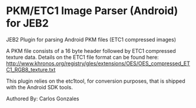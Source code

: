 # PKM/ETC1 Image Parser (Android) for JEB2

JEB2 Plugin for parsing Android PKM files (ETC1 compressed images)

A PKM file consists of a 16 byte header followed by ETC1 compressed texture data. Details on the ETC1 file
format can be found here: http://www.khronos.org/registry/gles/extensions/OES/OES_compressed_ETC1_RGB8_texture.txt

This plugin relies on the etc1tool, for conversion purposes, that is shipped with the Android SDK tools.

Authored By:
Carlos Gonzales
